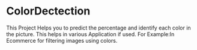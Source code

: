 # ColorDectection
This Project Helps you to predict the percentage and identify each color in the picture. This helps in various Application if used. For Example:In Ecommerce for filtering images using colors.
